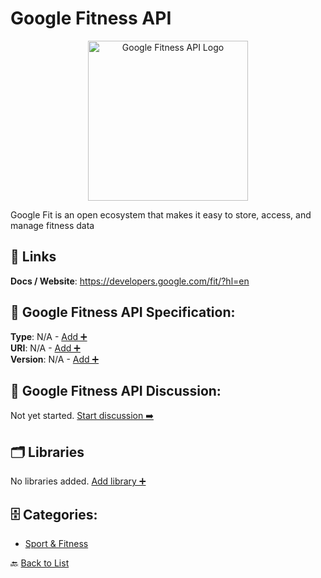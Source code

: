 # Google Fitness API
<p align="center">
    <img width="256" src="https://raw.githubusercontent.com/apis-list/apis-list/main/apis/google-fitness-api/logo_256x256.png" alt="Google Fitness API Logo"/>
</p>
Google Fit is an open ecosystem that makes it easy to store, access, and manage fitness data

##  🔗 Links
**Docs / Website**: https://developers.google.com/fit/?hl=en

## 🧬 Google Fitness API Specification:
**Type**: N/A - [Add ➕](https://github.com/apis-list/apis-list/edit/main/apis.yaml#L8557)  
**URI**: N/A - [Add ➕](https://github.com/apis-list/apis-list/edit/main/apis.yaml#L8557)  
**Version**: N/A - [Add ➕](https://github.com/apis-list/apis-list/edit/main/apis.yaml#L8557)

## 💬 Google Fitness API Discussion:
Not yet started. [Start discussion ➡️](https://github.com/apis-list/apis-list/discussions/new)

## 🗂️ Libraries

No libraries added. [Add library ➕](https://github.com/apis-list/apis-list/edit/main/apis.yaml#L8557)    


## 🗄️ Categories:
- [Sport & Fitness](https://github.com/apis-list/apis-list#sport--fitness-)

🔙  [Back to List](https://github.com/apis-list/apis-list)
